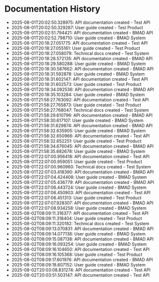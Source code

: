 # Documentation History

- 2025-08-01T20:02:50.328975: API documentation created - Test API
- 2025-08-01T20:02:50.329287: User guide created - Test Product
- 2025-08-01T20:02:51.794421: API documentation created - BMAD API
- 2025-08-01T20:02:52.798710: User guide created - BMAD System
- 2025-08-01T20:18:27.051775: API documentation created - Test API
- 2025-08-01T20:18:27.055161: User guide created - Test Product
- 2025-08-01T20:18:27.058079: Technical docs created - Test System
- 2025-08-01T20:18:28.572135: API documentation created - BMAD API
- 2025-08-01T20:18:29.580288: User guide created - BMAD System
- 2025-08-01T20:18:30.587662: API documentation created - BMAD API
- 2025-08-01T20:18:31.592878: User guide created - BMAD System
- 2025-08-01T20:18:31.602147: API documentation created - Test API
- 2025-08-01T20:18:31.602573: User guide created - Test Product
- 2025-08-01T20:18:34.092536: API documentation created - BMAD API
- 2025-08-01T20:18:35.103284: User guide created - BMAD System
- 2025-08-01T21:58:27.763092: API documentation created - Test API
- 2025-08-01T21:58:27.765873: User guide created - Test Product
- 2025-08-01T21:58:27.768047: Technical docs created - Test System
- 2025-08-01T21:58:29.610796: API documentation created - BMAD API
- 2025-08-01T21:58:30.617107: User guide created - BMAD System
- 2025-08-01T21:58:31.629874: API documentation created - BMAD API
- 2025-08-01T21:58:32.635905: User guide created - BMAD System
- 2025-08-01T21:58:32.650966: API documentation created - Test API
- 2025-08-01T21:58:32.652251: User guide created - Test Product
- 2025-08-01T21:58:34.676045: API documentation created - BMAD API
- 2025-08-01T21:58:35.682678: User guide created - BMAD System
- 2025-08-01T22:07:00.956418: API documentation created - Test API
- 2025-08-01T22:07:00.959051: User guide created - Test Product
- 2025-08-01T22:07:00.960960: Technical docs created - Test System
- 2025-08-01T22:07:03.418390: API documentation created - BMAD API
- 2025-08-01T22:07:04.424408: User guide created - BMAD System
- 2025-08-01T22:07:05.436779: API documentation created - BMAD API
- 2025-08-01T22:07:06.443724: User guide created - BMAD System
- 2025-08-01T22:07:06.450903: API documentation created - Test API
- 2025-08-01T22:07:06.451313: User guide created - Test Product
- 2025-08-01T22:07:07.928307: API documentation created - BMAD API
- 2025-08-01T22:07:08.934258: User guide created - BMAD System
- 2025-08-02T08:09:11.316377: API documentation created - Test API
- 2025-08-02T08:09:11.318404: User guide created - Test Product
- 2025-08-02T08:09:11.320182: Technical docs created - Test System
- 2025-08-02T08:09:13.070831: API documentation created - BMAD API
- 2025-08-02T08:09:14.077138: User guide created - BMAD System
- 2025-08-02T08:09:15.087138: API documentation created - BMAD API
- 2025-08-02T08:09:16.093254: User guide created - BMAD System
- 2025-08-02T08:09:16.104650: API documentation created - Test API
- 2025-08-02T08:09:16.105368: User guide created - Test Product
- 2025-08-02T08:09:17.601976: API documentation created - BMAD API
- 2025-08-02T08:09:18.607152: User guide created - BMAD System
- 2025-08-02T20:03:08.831274: API documentation created - Test API
- 2025-08-02T20:03:51.503147: API documentation created - Test API
